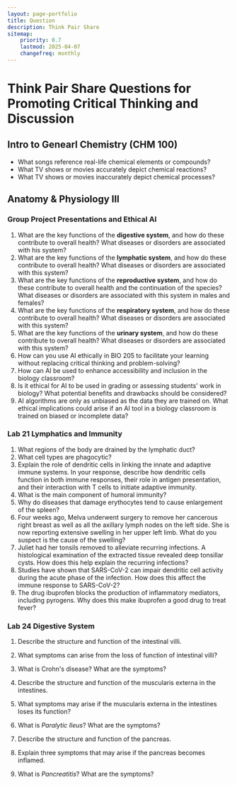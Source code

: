 ```yaml
---
layout: page-portfolio
title: Question
description: Think Pair Share 
sitemap:
    priority: 0.7
    lastmod: 2025-04-07
    changefreq: monthly
---
```



# Think Pair Share Questions for Promoting Critical Thinking and Discussion

## Intro to Genearl Chemistry (CHM 100) 

- What songs reference real-life chemical elements or compounds?
- What TV shows or movies accurately depict chemical reactions?
- What TV shows or movies inaccurately depict chemical processes?


## Anatomy & Physiology III

### Group Project Presentations and Ethical AI

1. What are the key functions of the __digestive system__, and how do these contribute to overall health? What diseases or disorders are associated with his system?
1. What are the key functions of the __lymphatic system__, and how do these contribute to overall health? What diseases or disorders are associated with this system?
1. What are the key functions of the __reproductive system__, and how do these contribute to overall health and the continuation of the species? What diseases or disorders are associated with this system in males and females?
1. What are the key functions of the __respiratory system__, and how do these contribute to overall health? What diseases or disorders are associated with this system?
1. What are the key functions of the __urinary system__, and how do these contribute to overall health? What diseases or disorders are associated with this system?
1. How can you use AI ethically in BIO 205 to facilitate your learning without replacing critical thinking and problem-solving?
1. How can AI be used to enhance accessibility and inclusion in the biology classroom?
1. Is it ethical for AI to be used in grading or assessing students' work in biology? What potential benefits and drawbacks should be considered?
1. AI algorithms are only as unbiased as the data they are trained on. What ethical implications could arise if an AI tool in a biology classroom is trained on biased or incomplete data?

### Lab 21 Lymphatics and Immunity 


1. What regions of the body are drained by the lymphatic duct?
5. What cell types are phagocytic? 
6. Explain the role of dendritic cells in linking the innate and adaptive immune systems. In your response, describe how dendritic cells function in both immune responses, their role in antigen presentation, and their interaction with T cells to initiate adaptive immunity.
7. What is the main component of humoral immunity? 
8. Why do diseases that damage erythocytes tend to cause enlargement of the spleen? 
9. Four weeks ago, Melva underwent surgery to remove her cancerous right breast as well as all the axillary lymph nodes on the left side. She is now reporting extensive swelling in her upper left limb. What do you suspect is the cause of the swelling?
10. Juliet had her tonsils removed to alleviate recurring infections. A histological examination of the extracted tissue revealed deep tonsillar cysts. How does this help explain the recurring infections?
11. Studies have shown that SARS-CoV-2 can impair dendritic cell activity during the acute phase of the infection. How does this affect the immune response to SARS-CoV-2?
12. The drug ibuprofen blocks the production of inflammatory mediators, including pyrogens. Why does this make ibuprofen a good drug to treat fever?


### Lab 24 Digestive System  


1. Describe the structure and function of the intestinal villi.
2. What symptoms can arise from the loss of function of intestinal villi?
3. What is Crohn's disease? What are the symptoms?

4. Describe the structure and function of the muscularis externa in the intestines. 
5. What symptoms may arise if the muscularis externa in the intestines loses its function?
6. What is _Paralytic Ileus_? What are the symptoms?

7. Describe the structure and function of the pancreas. 
8. Explain three symptoms that may arise if the pancreas becomes inflamed.
9. What is _Pancreatitis_? What are the symptoms?


